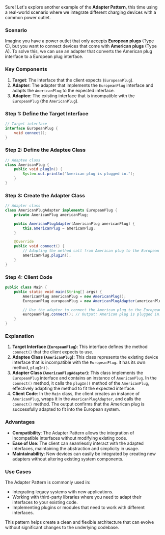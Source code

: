 Sure! Let's explore another example of the **Adapter Pattern**, this time using a real-world scenario where we integrate different charging devices with a common power outlet.

### Scenario
Imagine you have a power outlet that only accepts **European plugs** (Type C), but you want to connect devices that come with **American plugs** (Type A). To solve this, we can use an adapter that converts the American plug interface to a European plug interface.

### Key Components
1. **Target**: The interface that the client expects (`EuropeanPlug`).
2. **Adapter**: The adapter that implements the `EuropeanPlug` interface and adapts the `AmericanPlug` to the expected interface.
3. **Adaptee**: The existing interface that is incompatible with the `EuropeanPlug` (the `AmericanPlug`).

### Step 1: Define the Target Interface
```java
// Target interface
interface EuropeanPlug {
    void connect();
}
```

### Step 2: Define the Adaptee Class
```java
// Adaptee class
class AmericanPlug {
    public void plugIn() {
        System.out.println("American plug is plugged in.");
    }
}
```

### Step 3: Create the Adapter Class
```java
// Adapter class
class AmericanPlugAdapter implements EuropeanPlug {
    private AmericanPlug americanPlug;

    public AmericanPlugAdapter(AmericanPlug americanPlug) {
        this.americanPlug = americanPlug;
    }

    @Override
    public void connect() {
        // Adapting the method call from American plug to the European plug interface
        americanPlug.plugIn();
    }
}
```

### Step 4: Client Code
```java
public class Main {
    public static void main(String[] args) {
        AmericanPlug americanPlug = new AmericanPlug();
        EuropeanPlug europeanPlug = new AmericanPlugAdapter(americanPlug);

        // Use the adapter to connect the American plug to the European outlet
        europeanPlug.connect(); // Output: American plug is plugged in.
    }
}
```

### Explanation
1. **Target Interface (`EuropeanPlug`)**: This interface defines the method `connect()` that the client expects to use.
2. **Adaptee Class (`AmericanPlug`)**: This class represents the existing device interface that is incompatible with the `EuropeanPlug`. It has its own method, `plugIn()`.
3. **Adapter Class (`AmericanPlugAdapter`)**: This class implements the `EuropeanPlug` interface and contains an instance of `AmericanPlug`. In the `connect()` method, it calls the `plugIn()` method of the `AmericanPlug`, effectively adapting the method to fit the expected interface.
4. **Client Code**: In the `Main` class, the client creates an instance of `AmericanPlug`, wraps it in the `AmericanPlugAdapter`, and calls the `connect()` method. The output confirms that the American plug is successfully adapted to fit into the European system.

### Advantages
- **Compatibility**: The Adapter Pattern allows the integration of incompatible interfaces without modifying existing code.
- **Ease of Use**: The client can seamlessly interact with the adapted interfaces, maintaining the abstraction and simplicity in usage.
- **Maintainability**: New devices can easily be integrated by creating new adapters without altering existing system components.

### Use Cases
The Adapter Pattern is commonly used in:
- Integrating legacy systems with new applications.
- Working with third-party libraries where you need to adapt their interfaces to your existing code.
- Implementing plugins or modules that need to work with different interfaces.

This pattern helps create a clean and flexible architecture that can evolve without significant changes to the underlying codebase.